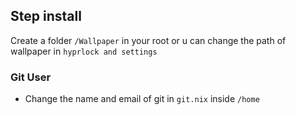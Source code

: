 ## Step install
Create a folder `/Wallpaper` in your root or u can change the path of wallpaper in `hyprlock and settings`

### Git User
- Change the name and email of git in `git.nix` inside `/home`
